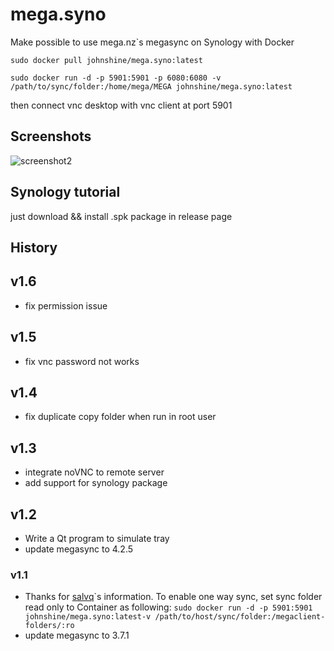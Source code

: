# mega.syno
Make possible to use mega.nz`s megasync on Synology with Docker

`sudo docker pull johnshine/mega.syno:latest`

`sudo docker run -d -p 5901:5901 -p 6080:6080 -v /path/to/sync/folder:/home/mega/MEGA johnshine/mega.syno:latest`

then connect vnc desktop with vnc client at port 5901

## Screenshots
<img src="https://raw.githubusercontent.com/john-shine/mega.syno/master/screenshots/3.png" alt="screenshot2" />

## Synology tutorial

just download && install .spk package in release page

## History

## v1.6
+ fix permission issue

## v1.5
+ fix vnc password not works

## v1.4
+ fix duplicate copy folder when run in root user

## v1.3
+ integrate noVNC to remote server
+ add support for synology package

## v1.2
+ Write a Qt program to simulate tray
+ update megasync to 4.2.5

### v1.1
+ Thanks for [salvq](https://github.com/salvq)\`s information. To enable one way sync, set sync folder read only to Container as following:
  `sudo docker run -d -p 5901:5901 johnshine/mega.syno:latest-v /path/to/host/sync/folder:/megaclient-folders/:ro`
+ update megasync to 3.7.1
